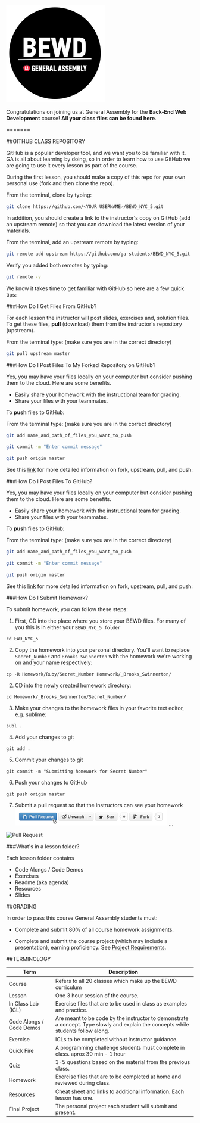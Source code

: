 ![BEWD_Logo](assets/BEWD_Logo.png)


Congratulations on joining us at General Assembly for the __Back-End Web Development__ course! **All your class files can be found here**.

=======

##GITHUB CLASS REPOSITORY

GitHub is a popular developer tool, and we want you to be familiar with it. GA is all about learning by doing, so in order to learn how to use GitHub we are going to use it every lesson as part of the course.

During the first lesson, you should make a copy of this repo for your own personal use (fork and then clone the repo). 

From the terminal, clone by typing:

```bash
git clone https://github.com/<YOUR USERNAME>/BEWD_NYC_5.git

```

In addition, you should create a link to the instructor's copy on GitHub (add an upstream remote) so that you can download the latest version of your materials.

From the terminal, add an upstream remote by typing:

```bash
git remote add upstream https://github.com/ga-students/BEWD_NYC_5.git 
```

Verify you added both remotes by typing:

```bash
git remote -v
```

We know it takes time to get familiar with GitHub so here are a few quick tips:

###How Do I Get Files From GitHub?

For each lesson the instructor will post slides, exercises and, solution files. To get these files, __pull__ (download) them from the instructor's repository (upstream). 

From the terminal type: 
(make sure you are in the correct directory)

```bash
git pull upstream master
```
	
###How Do I Post Files To My Forked Repository on GitHub?

Yes, you may have your files locally on your computer but consider pushing them to the cloud. Here are some benefits. 

*	Easily share your homework with the instructional team for grading. 
*	Share your files with your teammates.

To __push__ files to GitHub:

From the terminal type:
(make sure you are in the correct directory)

```bash
git add name_and_path_of_files_you_want_to_push
```

```bash
git commit -m "Enter commit message"
```

```bash
git push origin master
```

See this [link](https://help.github.com/articles/fork-a-repo) for more detailed information on fork, upstream, pull, and push:


###How Do I Post Files To GitHub?

Yes, you may have your files locally on your computer but consider pushing them to the cloud. Here are some benefits. 

*	Easily share your homework with the instructional team for grading. 
*	Share your files with your teammates.

To __push__ files to GitHub:

From the terminal type:
(make sure you are in the correct directory)

```bash
git add name_and_path_of_files_you_want_to_push
```

```bash
git commit -m "Enter commit message"
```

```bash
git push origin master
```

See this [link](https://help.github.com/articles/fork-a-repo) for more detailed information on fork, upstream, pull, and push:


###How Do I Submit Homework?

To submit homework, you can follow these steps:

1. First, CD into the place where you store your BEWD files. For many of you this is in either your `BEWD_NYC_5 folder`  

```
cd EWD_NYC_5
```

2. Copy the homework into your personal directory. You'll want to replace `Secret_Number` and `Brooks Swinnerton` with the homework we're working on and your name respectively:  
```
cp -R Homework/Ruby/Secret_Number Homework/_Brooks_Swinnerton/
```

2. CD into the newly created homework directory:  
```
cd Homework/_Brooks_Swinnerton/Secret_Number/
```

3. Make your changes to the homework files in your favorite text editor, e.g. sublime:  
```
subl .
```

4. Add your changes to git  
```
git add .
```

5. Commit your changes to git  
```
git commit -m "Submitting homework for Secret Number"
```

6. Push your changes to GitHub  
```
git push origin master
```

7. Submit a pull request so that the instructors can see your homework
![Pull Request](assets/GitHub/pull_request_button.png)
...

![Pull Request](https://raw.github.com/ga-students/BEWD_NYC_4/master/assets/GitHub/pull_request_submit.png?login=jessicaGA&token=e33ec62b3ba68d5b41709e61ac49981d)

###What's in a lesson folder?

Each lesson folder contains

*	Code Alongs / Code Demos
*	Exercises
*	Readme (aka agenda)
*	Resources
*	Slides


##GRADING

In order to pass this course General Assembly students must:

*	Complete and submit 80% of all course homework assignments. 

*	Complete and submit the course project (which may include a presentation), earning 	proficiency. See [Project Requirements](Final_Project/final_project_requirements.md). 


##TERMINOLOGY

|Term|Description|
|---|---|
|Course|Refers to all 20 classes which make up the BEWD curriculum|
|Lesson |One 3 hour session of the course. |
|In Class Lab (ICL)|Exercise files that are to be used in class as examples and practice.|
|Code Alongs / Code Demos| Are meant to be code by the instructor to demonstrate a concept. Type slowly and explain the concepts while students follow along.|
|Exercise |ICLs to be completed without instructor guidance.|
|Quick Fire| A programming challenge students must complete in class. aprox 30 min - 1 hour|
|Quiz|3-5 questions based on the material from the previous class.|
|Homework|Exercise files that are to be completed at home and reviewed during class.|
|Resources| Cheat sheet and links to additional information. Each lesson has one.|
|Final Project|The personal project each student will submit and present.|




	



